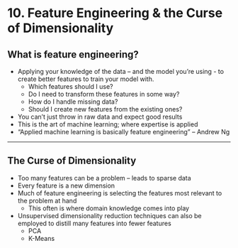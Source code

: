 # 10. Feature Engineering & the Curse of Dimensionality

## What is feature engineering?

- Applying your knowledge of the data – and the model you’re using - to create better features to train your model with.
    - Which features should I use?
    - Do I need to transform these features in some way?
    - How do I handle missing data?
    - Should I create new features from the existing ones?
- You can’t just throw in raw data and expect good results
- This is the art of machine learning; where expertise is applied
- “Applied machine learning is basically feature engineering” – Andrew Ng

---

## The Curse of Dimensionality

- Too many features can be a problem – leads to sparse data
- Every feature is a new dimension
- Much of feature engineering is selecting the features most relevant to the problem at hand
    - This often is where domain knowledge comes into play
- Unsupervised dimensionality reduction techniques can also be employed to distill many features into fewer features
    - PCA
    - K-Means